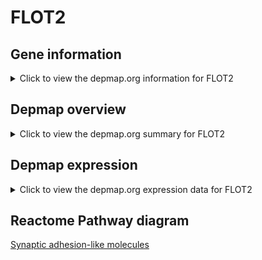 <h1>FLOT2</h1>

<h2>Gene information</h2>
<details>
  <summary>Click to view the depmap.org information for FLOT2</summary>
  <iframe src="https://depmap.org/portal/gene/FLOT2?tab=about" style="border:none;width:100%;height:800px"></iframe>
</details>

<h2>Depmap overview</h2>
<details>
  <summary>Click to view the depmap.org summary for FLOT2</summary>
  <iframe src="https://depmap.org/portal/gene/FLOT2?tab=overview" style="border:none;width:100%;height:800px"></iframe>
</details>

<h2>Depmap expression</h2>
<details>
  <summary>Click to view the depmap.org expression data for FLOT2</summary>
  <iframe src="https://depmap.org/portal/gene/FLOT2?tab=characterization" style="border:none;width:100%;height:800px"></iframe>
</details>



<h2>Reactome Pathway diagram</h2>
<a href="https://reactome.org/PathwayBrowser/#/R-HSA-8849932">Synaptic adhesion-like molecules</a>



